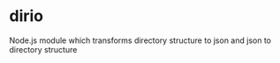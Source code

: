 # dirio
Node.js module which transforms directory structure to json and json to directory structure
